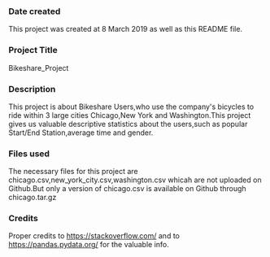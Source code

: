 ### Date created
This project was created at 8 March 2019 as well as this README file.

### Project Title
Bikeshare_Project

### Description
This project is about Bikeshare Users,who use the company's bicycles to ride within 3 large cities Chicago,New York and Washington.This project gives us valuable descriptive statistics about the users,such as popular Start/End Station,average time and gender.

### Files used
The necessary files for this project are chicago.csv,new_york_city.csv,washington.csv whicah are not uploaded on Github.But only a version of chicago.csv is available on Github through chicago.tar.gz

### Credits
Proper credits to https://stackoverflow.com/ and to https://pandas.pydata.org/ for the valuable info.

